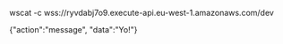 wscat -c wss://ryvdabj7o9.execute-api.eu-west-1.amazonaws.com/dev

{"action":"message", "data":"Yo!"}